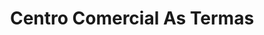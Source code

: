 ---
title: "Centro Comercial As Termas"
url: /lugo/centro-comercial-as-termas/
shop: centro comercial
---